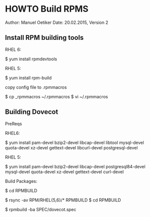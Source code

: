 HOWTO Build RPMS
==========================
Author: Manuel Oetiker 
Date:   20.02.2015, Version 2

Install RPM building tools
--------------------------

RHEL 6:

  $ yum install rpmdevtools

RHEL 5:

  $ yum install rpm-build
  
copy config file to .rpmmacros

  $ cp _rpmmacros ~/.rpmmacros
  $ vi ~/.rpmmacros

Building Dovecot
----------------

PreReqs

RHEL6:

 $ yum install pam-devel bzip2-devel libcap-devel libtool mysql-devel quota-devel xz-devel gettext-devel libcurl-devel postgresql-devel

RHEL 5:

 $ yum install pam-devel bzip2-devel libcap-devel postgresql84-devel mysql-devel quota-devel xz-devel gettext-devel curl-devel 

Build Packages:

 $ cd RPMBUILD

 $ rsync -av RPM/RHEL{5,6}/* RPMBUILD
 $ cd RPMBUILD

 $ rpmbuild -ba SPEC/dovecot.spec




